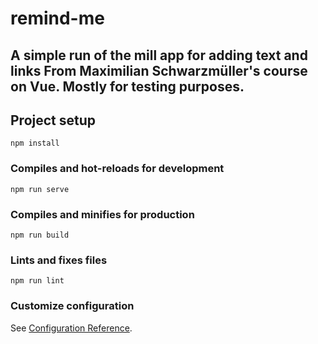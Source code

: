 # remind-me
A simple run of the mill app for adding text and links From Maximilian Schwarzmüller's course on Vue. 
Mostly for testing purposes.
--------------------------------------------------------

## Project setup
```
npm install
```

### Compiles and hot-reloads for development
```
npm run serve
```

### Compiles and minifies for production
```
npm run build
```

### Lints and fixes files
```
npm run lint
```

### Customize configuration
See [Configuration Reference](https://cli.vuejs.org/config/).
